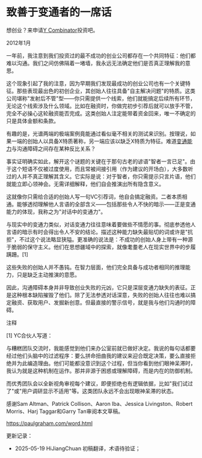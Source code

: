 


# 致善于变通者的一席话

想创业？来申请[Y Combinator](http://ycombinator.com/apply.html)投资吧。

2012年1月

一年前，我注意到我们投资过的最不成功的创业公司都存在一个共同特征：他们都难以沟通。我们之间仿佛隔着一堵墙，我永远无法确定他们是否真正理解我的意思。

这个现象引起了我的注意，因为早期我们发现最成功的创业公司也有一个关键特征。那些表现最出色的初创企业，其创始人往往具备"自主解决问题"的特质。这类公司堪称"发射后不管"型——你只需提供一个线索，他们就能搞定后续所有环节，无论这个线索涉及什么领域。比如在融资时，你做完初步引荐后就可以放手不管，完全不必操心这轮融资能否完成。这类创始人注定能带着资金回来，唯一不确定的只是具体金额和条款。

有趣的是，光谱两端的极端案例竟能通过看似毫不相关的测试来识别。按理说，如果一端的创始人以具备X特质著称，另一端应该以缺乏X特质为特征。难道[变通能力](https://paulgraham.com/relres.html)与沟通障碍之间存在某种反比关系？

事实证明确实如此，解开这个谜题的关键在于那句古老的谚语"智者一言已足"。由于这个短语不仅被过度使用，而且常被间接引用（作为建议的开场白），大多数听过的人并不真正理解其含义。它实际是说：对于智者，你只需提示只言片语，他们就能立即心领神会。无需详细解释，他们自会推演出所有隐含意义。

这就像你只需给合适的创始人写一句VC引荐词，他自会搞定融资。二者本质相通。能够透彻理解他人言语的全部含义——包括那些令人不快的暗示——正是变通能力的体现，我称之为"对话中的变通力"。

与现实中的变通力类似，对话变通力往往意味着要做些不情愿的事。彻底参透他人言语的暗示有时会得出令人不安的结论。描述这种能力缺失最贴切的词或许是"抗拒"，不过这个说法略显狭隘。更准确的说法是：不成功的创始人身上带有一种源于脆弱的保守主义。他们在思想疆域中的探索，就像耄耋老人在现实世界中的步履蹒跚。[1]

这些失败的创始人并不愚钝。在智力层面，他们完全具备与成功者相同的推理能力，只是缺乏主动推演的意愿。

因此，沟通障碍本身并非导致创业失败的元凶，它只是深层变通力缺失的表征。正是这种根本缺陷摧毁了他们。除了无法参透对话深意，失败的创始人往往也难以搞定融资、获取用户、发掘新创意。但最直接的警示信号，就是我与他们沟通时的障碍。

注释

[1] YC合伙人写道：

与糟糕团队交流时，我能感觉到他们来办公室前就已做好决定。我说的每句话都要经过他们头脑中的过滤程序：要么拼命扭曲我的建议来迎合既定决策，要么直接拒绝并为此编造理由。他们可能都没意识到这个过程，但当你看到他们眼神呆滞时，我认为就是这种机制在运作。那并非源于困惑或理解障碍，而是内在的防御机制。

而优秀团队会以全新视角审视每个建议，即便拒绝也有逻辑依据，比如"我们试过了"或"用户调研显示不适用"等。这类团队永远不会出现眼神呆滞的状态。

感谢Sam Altman、Patrick Collison、Aaron Iba、Jessica Livingston、Robert Morris、Harj Taggar和Garry Tan审阅本文草稿。

https://paulgraham.com/word.html



更新记录：
- 2025-05-19 HiJiangChuan 初稿翻译，术语待验证；
